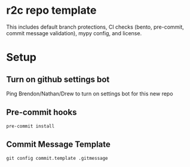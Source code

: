 # r2c repo template

This includes default branch protections, CI checks (bento, pre-commit, commit message validation), mypy config, and license.

# Setup

## Turn on github settings bot
Ping Brendon/Nathan/Drew to turn on settings bot for this new repo

## Pre-commit hooks
```
pre-commit install
```

## Commit Message Template
```
git config commit.template .gitmessage
```
